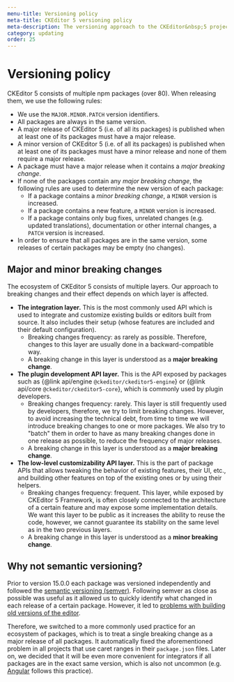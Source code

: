 ```yaml
---
menu-title: Versioning policy
meta-title: CKEditor 5 versioning policy
meta-description: The versioning approach to the CKEditor&nbsp;5 project.
category: updating
order: 25
---
```


# Versioning policy

CKEditor&nbsp;5 consists of multiple npm packages (over 80). When releasing them, we use the following rules:

* We use the `MAJOR.MINOR.PATCH` version identifiers.
* All packages are always in the same version.
* A major release of CKEditor&nbsp;5 (i.e. of all its packages) is published when at least one of its packages must have a major release.
* A minor version of CKEditor&nbsp;5 (i.e. of all its packages) is published when at least one of its packages must have a minor release and none of them require a major release.
* A package must have a major release when it contains a *major breaking change*.
* If none of the packages contain any *major breaking change*, the following rules are used to determine the new version of each package:
	* If a package contains a *minor breaking change*, a `MINOR` version is increased.
	* If a package contains a new feature, a `MINOR` version is increased.
	* If a package contains only bug fixes, unrelated changes (e.g. updated translations), documentation or other internal changes, a `PATCH` version is increased.
* In order to ensure that all packages are in the same version, some releases of certain packages may be empty (no changes).

## Major and minor breaking changes

The ecosystem of CKEditor&nbsp;5 consists of multiple layers. Our approach to breaking changes and their effect depends on which layer is affected.

* **The integration layer.** This is the most commonly used API which is used to integrate and customize existing builds or editors built from source. It also includes their setup (whose features are included and their default configuration).
	* Breaking changes frequency: as rarely as possible. Therefore, changes to this layer are usually done in a backward-compatible way.
	* A breaking change in this layer is understood as a **major breaking change**.
* **The plugin development API layer.** This is the API exposed by packages such as {@link api/engine `@ckeditor/ckeditor5-engine`} or {@link api/core `@ckeditor/ckeditor5-core`}, which is commonly used by plugin developers.
	* Breaking changes frequency: rarely. This layer is still frequently used by developers, therefore, we try to limit breaking changes. However, to avoid increasing the technical debt, from time to time we will introduce breaking changes to one or more packages. We also try to "batch" them in order to have as many breaking changes done in one release as possible, to reduce the frequency of major releases.
	* A breaking change in this layer is understood as a **major breaking change**.
* **The low-level customizability API layer.** This is the part of package APIs that allows tweaking the behavior of existing features, their UI, etc., and building other features on top of the existing ones or by using their helpers.
	* Breaking changes frequency: frequent. This layer, while exposed by CKEditor&nbsp;5 Framework, is often closely connected to the architecture of a certain feature and may expose some implementation details. We want this layer to be public as it increases the ability to reuse the code, however, we cannot guarantee its stability on the same level as in the two previous layers.
	* A breaking change in this layer is understood as a **minor breaking change**.

## Why not semantic versioning?

Prior to version 15.0.0 each package was versioned independently and followed the [semantic versioning (semver)](https://semver.org/). Following semver as close as possible was useful as it allowed us to quickly identify what changed in each release of a certain package. However, it led to [problems with building old versions of the editor](https://github.com/ckeditor/ckeditor5/issues/1746).

Therefore, we switched to a more commonly used practice for an ecosystem of packages, which is to treat a single breaking change as a major release of all packages. It automatically fixed the aforementioned problem in all projects that use caret ranges in their `package.json` files. Later on, we decided that it will be even more convenient for integrators if all packages are in the exact same version, which is also not uncommon (e.g. [Angular](https://github.com/angular/angular) follows this practice).

